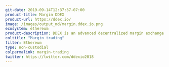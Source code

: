 ```yaml
---
git-date: 2019-09-14T12:37:37-07:00
product-title: Margin DDEX
product-url: https://ddex.io/
image: /images/output_md/margin.ddex.io.png
ecosystem: ethereum
product-description: DDEX is an advanced decentralized margin exchange. Users can create leveraged margin positions and earn interest through decentralized lending pools.
coltitle: "Margin trading"
filter: Ethereum
type: non-custodial
colpermalink: margin-trading
twitter: https://twitter.com/ddexio2018
---
```

